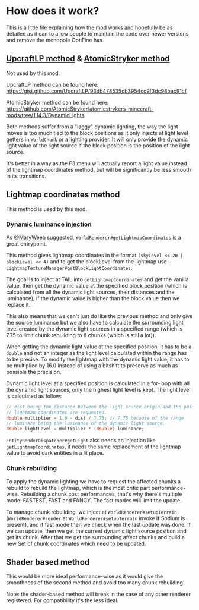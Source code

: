 # How does it work?

This is a little file explaining how the mod works and hopefully be as detailed as it can
to allow people to maintain the code over newer versions and remove the monopole OptiFine has.

## [UpcraftLP method](https://gist.github.com/UpcraftLP/93db478535cb3954cc9f3dc98bac91cf) & [AtomicStryker method](https://github.com/AtomicStryker/atomicstrykers-minecraft-mods/tree/1.14.3/DynamicLights)

Not used by this mod.

UpcraftLP method can be found here: https://gist.github.com/UpcraftLP/93db478535cb3954cc9f3dc98bac91cf

AtomicStryker method can be found here: https://github.com/AtomicStryker/atomicstrykers-minecraft-mods/tree/1.14.3/DynamicLights

Both methods suffer from a "laggy" dynamic lighting, the way the light moves is too much tied to
the block positions as it only injects at light level getters in `WorldChunk` or a lighting provider.
It will only provide the dynamic light value of the light source if the block position is the position
of the light source.

It's better in a way as the F3 menu will actually report a light value instead of the lightmap coordinates
method, but will be significantly be less smooth in its transitions.

## Lightmap coordinates method

This method is used by this mod.

### Dynamic luminance injection

As [@MaryWeeb](https://github.com/MaryWeeb) suggested, `WorldRenderer#getLightmapCoordinates` is a great entrypoint.

This method gives lightmap coordinates in the format `(skyLevel << 20 | blockLevel << 4)`
and to get the blockLevel from the lightmap use `LightmapTextureManager#getBlockLightCoordinates`.

The goal is to inject at TAIL into `getLightmapCoordinates` and get the vanilla value, then
get the dynamic value at the specified block position (which is calculated from all the dynamic
light sources, their distances and the luminance), if the dynamic value is higher than the block value
then we replace it.

This also means that we can't just do like the previous method and only give the source luminance but
we also have to calculate the surrounding light level created by the dynamic light sources in a specified
range (which is 7.75 to limit chunk rebuilding to 8 chunks (which is still a lot)).

When getting the dynamic light value at the specified position, it has to be a `double` and not
an integer as the light level calculated within the range has to be precise.
To modify the lightmap with the dynamic light value, it has to be multiplied by 16.0 instead of
using a bitshift to preserve as much as possible the precision.

Dynamic light level at a specified position is calculated in a for-loop with all the dynamic light
sources, only the highest light level is kept. The light level is calculated as follow:

```java
// dist being the distance between the light source origin and the position where the
// lightmap coordinates are requested.
double multiplier = 1.0 - dist / 7.75; // 7.75 because of the range
// luminace being the luminance of the dynamic light source.
double lightLevel = multiplier * (double) luminance;
```

`EntityRenderDispatcher#getLight` also needs an injection like `getLightmapCoordinates`, it needs
the same replacement of the lightmap value to avoid dark entities in a lit place.

### Chunk rebuilding

To apply the dynamic lighting we have to request the affected chunks a rebuild to rebuild the lightmap,
which is the most critic part performance-wise. Rebuilding a chunk cost performances,
that's why there's multiple mode: FASTEST, FAST and FANCY. The fast modes will limit the update.

To manage chunk rebuilding, we inject at `WorldRenderer#setupTerrain` (`WorldRenderer#render` at `WorldRenderer#setupTerrain` invoke if Sodium is present),
and if fast mode then we check when the last update was done.
If we can update, then we get the current dynamic light source position and get its chunk.
After that we get the surrounding affect chunks and build a new Set of chunk coordinates which
need to be updated.

## Shader based method

This would be more ideal performance-wise as it would give the smoothness of the second method
and avoid too many chunk rebuilding.

Note: the shader-based method will break in the case of any other renderer registered.
For compatibility it's the less ideal.
